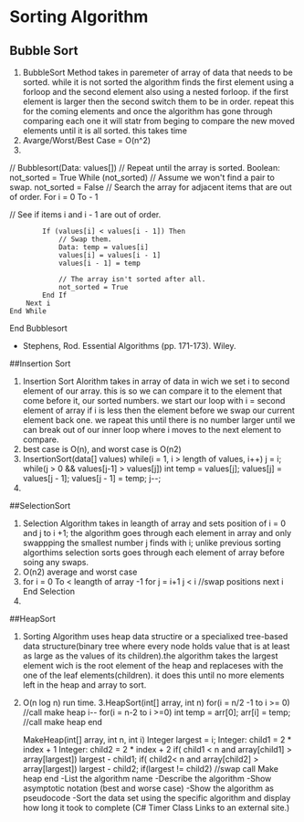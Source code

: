 # Sorting Algorithm 


## Bubble Sort

1.  BubbleSort Method takes in paremeter of array of data
that needs to be sorted. while it is not sorted the algorithm
finds the first element using a forloop and the second element 
also using a nested forloop. if the first element is larger then the second
switch them to be in order. repeat this for the coming elements
and once the algorithm has gone through comparing each one it will statr from beging
to compare the new moved elements until it is all sorted. this takes time
2.  Avarge/Worst/Best Case = O(n^2)
3.


//
    Bubblesort(Data: values[])
        // Repeat until the array is sorted.
        Boolean: not_sorted = True
        While (not_sorted)
            // Assume we won't find a pair to swap.
            not_sorted = False
            // Search the array for adjacent items that are out of order.
         For i = 0 To <length of values> - 1

// See if items i and i - 1 are out of order.
    
            If (values[i] < values[i - 1]) Then
                // Swap them.
                Data: temp = values[i]
                values[i] = values[i - 1]
                values[i - 1] = temp
 
                // The array isn't sorted after all.
                not_sorted = True
            End If
        Next i
    End While
End Bubblesort  

- Stephens, Rod. Essential Algorithms (pp. 171-173). Wiley. 


##Insertion Sort

1.  Insertion Sort Alorithm takes in array of data in wich
we set i to second element of our array. this is so we can
compare it to the element that come before it, our sorted numbers.
we start our loop with i = second element of array
if i is less then the element before we swap our current element back one.
we rapeat this until there is no number larger until we can break out of our inner loop
where i moves to the next element to compare.
2.  best case is O(n), 
and worst case is O(n2)
3.
    InsertionSort(data[] values)
        while(i = 1, i > length of values, i++)
            j = i;
            while(j > 0 && values[j-1] > values[j])
                int temp = values[j];
                values[j] = values[j - 1];
                values[j - 1] = temp;
                j--;
4.


##SelectionSort

1.  Selection Algorithm takes in leangth of array
and sets position of i = 0 and j to i +1;
the algorithm goes through each element in array and only 
swappping the smallest number j finds with i; unlike previous 
sorting algorthims selection sorts goes through each element 
of array before soing any swaps.
2.  O(n2) average and worst case
3.  for i = 0 To < leangth of array -1
        for j = i+1 j < i
            //swap positions
        next i
    End Selection
4.

##HeapSort

1.  Sorting Algorithm uses heap data structire or 
a specialixed tree-based data structure(binary tree where 
every node holds value that is at least as large as the values
of its children).the algorithm takes the largest element wich
is the root element of the heap and replaceses with the one 
of the leaf elements(children). it does this until no more
elements left in the heap and array to sort.
2.  O(n log n) run time.
3.HeapSort(int[] array, int n)
    for(i = n/2 -1 to i >= 0)
        //call make heap
    i--
    for(i = n-2 to i >=0)
        int temp = arr[0];
        arr[i] = temp;
        //call make heap
    end

    MakeHeap(int[] array, int n, int i)
        Integer largest = i;
        Integer: child1 = 2 * index + 1
        Integer: child2 = 2 * index + 2
        if( child1 < n and array[child1] > array[largest])
            largest - child1;
         if( child2< n and array[child2] > array[largest])
             largest - child2;
        if(largest != child2)
            //swap
            call Make heap
        end
-List the algorithm name
-Describe the algorithm
-Show asymptotic notation (best and worse case)
-Show the algorithm as pseudocode
-Sort the data set using the specific algorithm 
and display how long it took to complete 
(C# Timer Class Links to an external site.)
